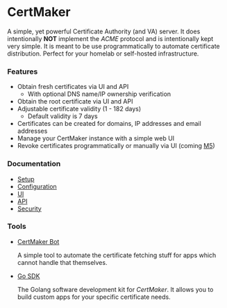 # CertMaker

A simple, yet powerful Certificate Authority (and VA) server. It does intentionally __NOT__ 
implement the *ACME* protocol and is intentionally kept very simple.
It is meant to be use programmatically to automate certificate distribution.
Perfect for your homelab or self-hosted infrastructure.

### Features

* Obtain fresh certificates via UI and API
  * With optional DNS name/IP ownership verification
* Obtain the root certificate via UI and API
* Adjustable certificate validity (1 - 182 days)
  * Default validity is 7 days
* Certificates can be created for domains, IP addresses and email addresses
* Manage your CertMaker instance with a simple web UI
* Revoke certificates programmatically or manually via UI (coming [M5](https://github.com/KaiserWerk/CertMaker/milestone/3))

### Documentation

* [Setup](docs/setup.md)
* [Configuration](docs/configuration.md)
* [UI](docs/ui.md)
* [API](docs/api.md)
* [Security](docs/security.md)

### Tools
* [CertMaker Bot](https://github.com/KaiserWerk/CertMaker-Bot)

  A simple tool to automate the certificate fetching stuff for apps which cannot handle that themselves.
* [Go SDK](https://github.com/KaiserWerk/CertMaker-Go-SDK)
  
  The Golang software development kit for *CertMaker*. It allows you to build custom apps for your specific certificate needs.

